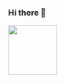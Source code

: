 ### Hi there 👋

<a href="URL_REDIRECT" target="blank"><img align="center" src="https://images.app.goo.gl/QFNJ94aD1viYWbj88" height="100" /></a>
